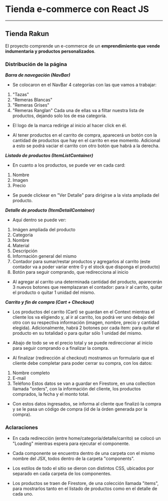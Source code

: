 # Tienda e-commerce con React JS

----

## Tienda Rakun

El proyecto comprende un e-commerce de un **emprendimiento que vende indumentaria y productos personalizados**.


### Distribución de la página


***Barra de navegación (NavBar)***

- Se colocaron en el NavBar 4 categorías con las que vamos a trabajar: 
1. "Tazas"
2. "Remeras Blancas"
3. "Remeras Grises" 
4. "Remeras Ranglan" 
Cada una de ellas va a filtar nuestra lista de productos, dejando solo los de esa categoría.

- El logo de la marca redirige al inicio al hacer click en él.

- Al tener productos en el carrito de compra, aparecerá un botón con la cantidad de productos que hay en el carrito en ese momento. Adicional a esto se podrá vaciar el carrito con otro botón que habrá a la derecha.


***Listado de productos (ItemListContainer)***

- En cuanto a los productos, se puede ver en cada card:
1. Nombre
2. Imagen
3. Precio

- Se puede clickear en "Ver Detalle" para dirigirse a la vista ampliada del producto.


***Detalle de producto (ItemDetailContainer)***

- Aquí dentro se puede ver:
1. Imágen ampliada del producto
2. Categoria
3. Nombre
4. Material
5. Descripción
6. Información general del mismo
7. Contador para sumar/restar productos y agregarlos al carrito (este contador va a poder variar entre 0 y el stock que disponga el producto)
8. Botón para seguir comprando, que redirecciona al inicio

- Al agregar al carrito una determinada cantidad del producto, aparecerán 3 nuevos botones que reemplazaran el contador: para ir al carrito, quitar el producto o quitar 1 unidad del mismo.


***Carrito y fin de compra (Cart + Checkout)***

- Los productos del carrito (Cart) se guardan en el Context mientras el cliente los va eligiendo y, al ir al carrito, los podrá ver uno debajo del otro con su respectiva información (imagen, nombre, precio y cantidad elegida). Adicionalmente, habrá 2 botones por cada ítem: para quitar el producto en su totalidad o para quitar sólo 1 unidad del mismo.

- Abajo de todo se ve el precio total y se puede redireccionar al inicio para seguir comprando o a finalizar la compra.

- Al finalizar (redirección al checkout) mostramos un formulario que el cliente debe completar para poder cerrar su compra, con los datos:
1. Nombre completo
2. E-mail
3. Teléfono
Estos datos se van a guardar en Firestore, en una collection llamada "orders", con la información del cliente, los productos comprados, la fecha y el monto total.

- Con estos datos ingresados, se informa al cliente que finalizó la compra y se le pasa un código de compra (id de la órden generada por la compra).


### Aclaraciones

- En cada redirección (entre home/categoría/detalle/carrito) se colocó un "Loading" mientras espera para ejecutar el componente.

- Cada componente se encuentra dentro de una carpeta con el mismo nombre del JSX, todos dentro de la carpeta "components".

- Los estilos de todo el sitio se dieron con distintos CSS, ubicados por separado en cada carpeta de los componentes.

- Los productos se traen de Firestore, de una colección llamada "items", para mostrarlos tanto en el listado de productos como en el detalle de cada uno.
